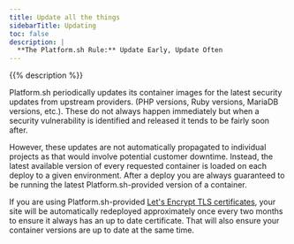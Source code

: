 ```yaml
---
title: Update all the things
sidebarTitle: Updating
toc: false
description: |
  **The Platform.sh Rule:** Update Early, Update Often
---
```


{{% description %}}

Platform.sh periodically updates its container images for the latest security updates from upstream providers.
(PHP versions, Ruby versions, MariaDB versions, etc.).
These do not always happen immediately but when a security vulnerability is identified and released it tends to be fairly soon after.

However, these updates are not automatically propagated to individual projects as that would involve potential customer downtime.
Instead, the latest available version of every requested container is loaded on each deploy to a given environment.
After a deploy you are always guaranteed to be running the latest Platform.sh-provided version of a container.

If you are using Platform.sh-provided [Let's Encrypt TLS certificates](../define-routes/https.md), your site will be automatically redeployed approximately once every two months to ensure it always has an up to date certificate.
That will also ensure your container versions are up to date at the same time.
